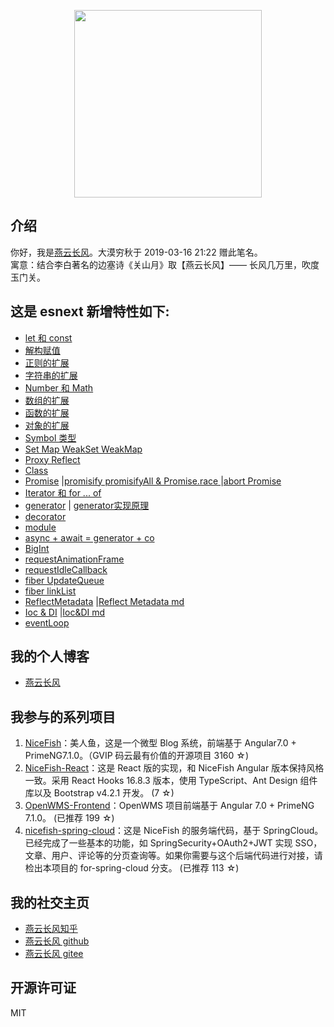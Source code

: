 <p align="center">
    <img width="300" src="src/assets/img/yanyunchangfeng.png">
</p>

## 介绍

你好，我是[燕云长风](https://yanyunchangfeng.github.io)。大漠穷秋于 2019-03-16 21:22 赠此笔名。  
寓意：结合李白著名的边塞诗《关山月》取【燕云长风】—— 长风几万里，吹度玉门关。

## 这是 esnext 新增特性如下:

* [let 和 const](src/app/lesson1/index.ts/)
* [解构赋值](src/app/lesson2/index.ts)
* [正则的扩展](src/app/lesson3/index.ts)
* [字符串的扩展](src/app/lesson4/index.ts)
* [Number 和 Math](src/app/lesson5/index.ts)
* [数组的扩展](src/app/lesson6/index.ts)
* [函数的扩展](src/app/lesson7/index.ts)
* [对象的扩展](src/app/lesson8/index.ts)
* [Symbol 类型](src/app/lesson9/index.ts)
* [Set Map WeakSet WeakMap](src/app/lesson10/index.ts)
* [Proxy Reflect ](src/app/lesson11/index.ts)
* [Class](src/app/lesson12/index.ts)
* [Promise](src/app/lesson13/index.ts) |[promisify promisifyAll & Promise.race ](src/app/lesson13/promisify.ts) |[abort Promise](src/app/lesson13/abort.ts)
* [Iterator 和 for ... of](src/app/lesson14/index.ts)
* [generator](src/app/lesson15/index.ts) | [generator实现原理](src/app/lesson15/generator.ts)
* [decorator](src/app/lesson16/index.ts)
* [module](src/app/lesson17/index.ts)
* [async + await = generator + co](src/app/lesson18/index.ts)
* [BigInt](src/app/lesson19/index.ts)
* [requestAnimationFrame](src/app/lesson21/index.ts)
* [requestIdleCallback](src/app/lesson22/index.ts)
* [fiber UpdateQueue](src/app/lesson23/index.ts)
* [fiber linkList ](src/app/lesson24/index.ts)
* [ReflectMetadata](src/app/lesson25/index.ts) |[Reflect Metadata md ](src/app/lesson25/index.md)
* [Ioc & DI](src/app/lesson26/index.ts) |[Ioc&DI md ](src/app/lesson26/index.md)
* [eventLoop](src/app/lesson27/index.ts) 

## 我的个人博客

- [燕云长风](https://yanyunchangfeng.github.io)

## 我参与的系列项目

1. [NiceFish](https://gitee.com/mumu-osc/NiceFish)：美人鱼，这是一个微型 Blog 系统，前端基于 Angular7.0 + PrimeNG7.1.0。（GVIP 码云最有价值的开源项目 3160 ☆)
2. [NiceFish-React](https://gitee.com/mumu-osc/NiceFish-React)：这是 React 版的实现，和 NiceFish Angular 版本保持风格一致。采用 React Hooks 16.8.3 版本，使用 TypeScript、Ant Design 组件库以及 Bootstrap v4.2.1 开发。 (7 ☆)
3. [OpenWMS-Frontend](https://gitee.com/mumu-osc/OpenWMS-Frontend)：OpenWMS 项目前端基于 Angular 7.0 + PrimeNG 7.1.0。 (已推荐 199 ☆)
4. [nicefish-spring-cloud](https://gitee.com/mumu-osc/nicefish-spring-cloud)：这是 NiceFish 的服务端代码，基于 SpringCloud。已经完成了一些基本的功能，如 SpringSecurity+OAuth2+JWT 实现 SSO，文章、用户、评论等的分页查询等。如果你需要与这个后端代码进行对接，请检出本项目的 for-spring-cloud 分支。 (已推荐 113 ☆)

## 我的社交主页

* [燕云长风知乎](https://zhihu.com/people/hbxyxuxiaodong)
* [燕云长风 github](https://github.com/yanyunchangfeng)
* [燕云长风 gitee](https://gitee.com/yanyunchangfeng)

## 开源许可证

MIT
